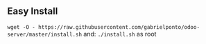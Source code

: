 Easy Install
--------------
`wget -O - https://raw.githubusercontent.com/gabrielponto/odoo-server/master/install.sh` and:
`./install.sh` as root